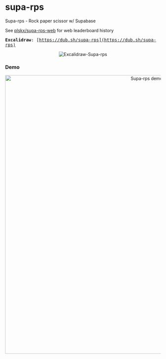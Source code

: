 # supa-rps

Supa-rps - Rock paper scissor w/ Supabase

See [plskx/supa-rps-web](https://github.com/plskx/supa-rps-web) for web leaderboard history

<samp>**Excalidraw**: [https://dub.sh/supa-rps](https://dub.sh/supa-rps)</samp>

<p align="center">

<img src=".github/excalidraw-supa-rps.png" alt="Excalidraw-Supa-rps">

</p>

### Demo

<p align="center">

<img src="https://github.com/plskx/supa-rps/assets/57343545/36329330-db26-432b-9c74-cf0474b73578" alt="Supa-rps demo" height="900">

</p>
